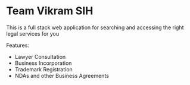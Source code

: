 # Team Vikram SIH
This is a full stack web application for searching and accessing the right legal services for you 

Features:
- Lawyer Consultation
- Business Incorporation
- Trademark Registration
- NDAs and other Business Agreements